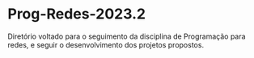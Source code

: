 # Prog-Redes-2023.2
Diretório voltado para o seguimento da disciplina de Programação para redes, e seguir o desenvolvimento dos projetos propostos.
